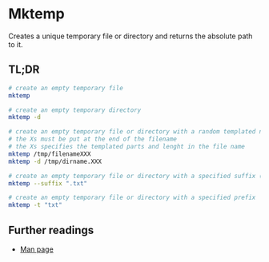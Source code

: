 # Mktemp

Creates a unique temporary file or directory and returns the absolute path to it.

## TL;DR

```sh
# create an empty temporary file
mktemp

# create an empty temporary directory
mktemp -d

# create an empty temporary file or directory with a random templated name
# the Xs must be put at the end of the filename
# the Xs specifies the templated parts and lenght in the file name
mktemp /tmp/filenameXXX
mktemp -d /tmp/dirname.XXX

# create an empty temporary file or directory with a specified suffix (GNU only)
mktemp --suffix ".txt"

# create an empty temporary file or directory with a specified prefix
mktemp -t "txt"
```

## Further readings

- [Man page]

[man page]: https://www.gnu.org/software/autogen/mktemp.html
